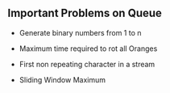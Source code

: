 ## Important Problems on Queue

- Generate binary numbers from 1 to n

- Maximum time required to rot all Oranges

- First non repeating character in a stream

- Sliding Window Maximum